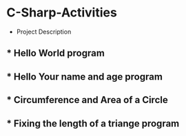 # C-Sharp-Activities
* Project Description

## * Hello World program
## * Hello Your name and age program
## * Circumference and Area of a Circle
## * Fixing the length of a triange program

